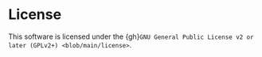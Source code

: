 # License

This software is licensed under the
{gh}`GNU General Public License v2 or later (GPLv2+) <blob/main/license>`.

``` {literalinclude} ../license
```
